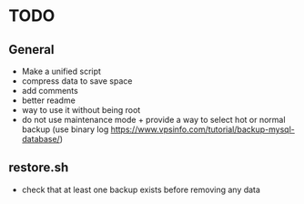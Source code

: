 # TODO
## General
- Make a unified script
- compress data to save space
- add comments
- better readme
- way to use it without being root
- do not use maintenance mode + provide a way to select hot or normal backup (use binary log https://www.vpsinfo.com/tutorial/backup-mysql-database/)

## restore.sh
- check that at least one backup exists before removing any data
